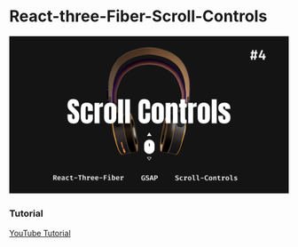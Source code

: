 # React-three-Fiber-Scroll-Controls

![alt text](https://github.com/SirJohn72-script/React-three-Fiber-Scroll-Controls/blob/main/public/Cover.png)

### Tutorial

[YouTube Tutorial](https://www.google.com)
